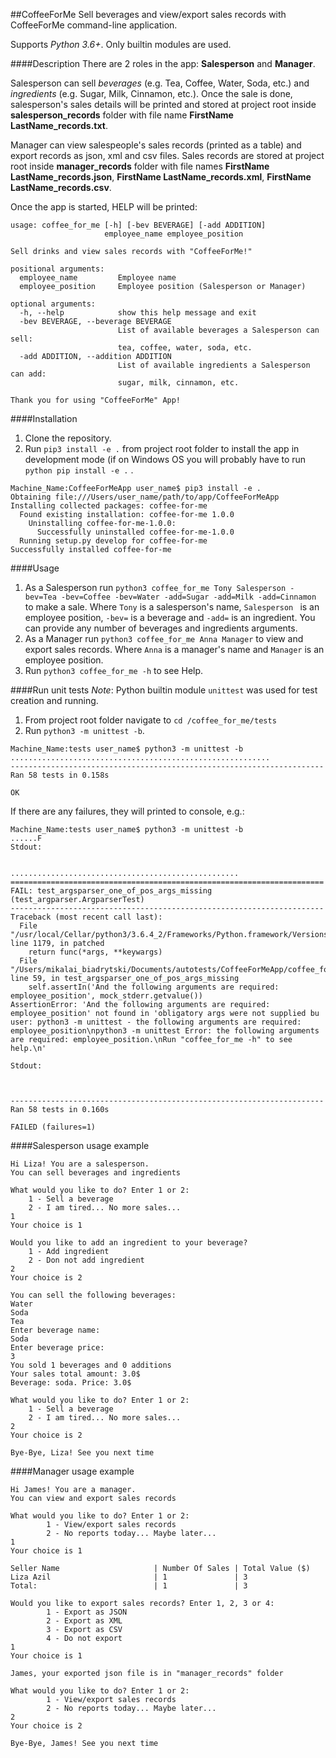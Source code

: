 ##CoffeeForMe
Sell beverages and view/export sales records with CoffeeForMe command-line application.

Supports _Python 3.6+_. Only builtin modules are used.

####Description
There are 2 roles in the app: **Salesperson** and **Manager**.

Salesperson can sell _beverages_ (e.g. Tea, Coffee, Water, Soda, etc.) and _ingredients_ (e.g. Sugar, Milk, Cinnamon, etc.). Once the sale is done, salesperson's sales details will be printed and stored at project root inside **salesperson_records** folder with file name **FirstName LastName_records.txt**.

Manager can view salespeople's sales records (printed as a table) and export records as json, xml and csv files. Sales records are stored at project root inside **manager_records** folder with file names **FirstName LastName_records.json**, **FirstName LastName_records.xml**, **FirstName LastName_records.csv**.

Once the app is started, HELP will be printed:
```
usage: coffee_for_me [-h] [-bev BEVERAGE] [-add ADDITION]
                     employee_name employee_position

Sell drinks and view sales records with "CoffeeForMe!"

positional arguments:
  employee_name         Employee name
  employee_position     Employee position (Salesperson or Manager)

optional arguments:
  -h, --help            show this help message and exit
  -bev BEVERAGE, --beverage BEVERAGE
                        List of available beverages a Salesperson can sell:
                        tea, coffee, water, soda, etc.
  -add ADDITION, --addition ADDITION
                        List of available ingredients a Salesperson can add:
                        sugar, milk, cinnamon, etc.

Thank you for using "CoffeeForMe" App!
```

####Installation
1. Clone the repository.
2. Run ```pip3 install -e .``` from project root folder to install the app in development mode (if on Windows OS you will probably have to run ```python pip install -e .``` .
```
Machine_Name:CoffeeForMeApp user_name$ pip3 install -e .
Obtaining file:///Users/user_name/path/to/app/CoffeeForMeApp
Installing collected packages: coffee-for-me
  Found existing installation: coffee-for-me 1.0.0
    Uninstalling coffee-for-me-1.0.0:
      Successfully uninstalled coffee-for-me-1.0.0
  Running setup.py develop for coffee-for-me
Successfully installed coffee-for-me
```

####Usage
1. As a Salesperson run ```python3 coffee_for_me Tony Salesperson -bev=Tea -bev=Coffee -bev=Water -add=Sugar -add=Milk -add=Cinnamon``` to make a sale. Where ```Tony``` is a salesperson's name, ```Salesperson ``` is an employee position, ```-bev=``` is a beverage and ```-add=``` is an ingredient.  You can provide any number of beverages and ingredients arguments.
2. As a Manager run ```python3 coffee_for_me Anna Manager``` to view and export sales records. Where ```Anna``` is a manager's name and ```Manager``` is an employee position.
3. Run ```python3 coffee_for_me -h```  to see Help.

####Run unit tests
_Note_: Python builtin module ```unittest``` was used for test creation and running.
1. From project root folder navigate to ```cd /coffee_for_me/tests```
2. Run ```python3 -m unittest -b```.
```
Machine_Name:tests user_name$ python3 -m unittest -b
..........................................................
----------------------------------------------------------------------
Ran 58 tests in 0.158s

OK
```
If there are any failures, they will printed to console, e.g.:
```
Machine_Name:tests user_name$ python3 -m unittest -b
......F
Stdout:


...................................................
======================================================================
FAIL: test_argsparser_one_of_pos_args_missing (test_argparser.ArgparserTest)
----------------------------------------------------------------------
Traceback (most recent call last):
  File "/usr/local/Cellar/python3/3.6.4_2/Frameworks/Python.framework/Versions/3.6/lib/python3.6/unittest/mock.py", line 1179, in patched
    return func(*args, **keywargs)
  File "/Users/mikalai_biadrytski/Documents/autotests/CoffeeForMeApp/coffee_for_me/tests/test_argparser.py", line 59, in test_argsparser_one_of_pos_args_missing
    self.assertIn('And the following arguments are required: employee_position', mock_stderr.getvalue())
AssertionError: 'And the following arguments are required: employee_position' not found in 'obligatory args were not supplied bu user: python3 -m unittest - the following arguments are required: employee_position\npython3 -m unittest Error: the following arguments are required: employee_position.\nRun "coffee_for_me -h" to see help.\n'

Stdout:



----------------------------------------------------------------------
Ran 58 tests in 0.160s

FAILED (failures=1)
```

####Salesperson usage example
```
Hi Liza! You are a salesperson.
You can sell beverages and ingredients

What would you like to do? Enter 1 or 2:
    1 - Sell a beverage
    2 - I am tired... No more sales...
1
Your choice is 1

Would you like to add an ingredient to your beverage?
    1 - Add ingredient
    2 - Don not add ingredient
2
Your choice is 2

You can sell the following beverages:
Water
Soda
Tea
Enter beverage name: 
Soda
Enter beverage price: 
3
You sold 1 beverages and 0 additions
Your sales total amount: 3.0$
Beverage: soda. Price: 3.0$

What would you like to do? Enter 1 or 2:
    1 - Sell a beverage
    2 - I am tired... No more sales...
2
Your choice is 2

Bye-Bye, Liza! See you next time
```

####Manager usage example
```
Hi James! You are a manager.
You can view and export sales records

What would you like to do? Enter 1 or 2:
        1 - View/export sales records
        2 - No reports today... Maybe later...
1
Your choice is 1

Seller Name                     | Number Of Sales | Total Value ($)
Liza Azil                       | 1               | 3
Total:                          | 1               | 3 

Would you like to export sales records? Enter 1, 2, 3 or 4:
        1 - Export as JSON
        2 - Export as XML
        3 - Export as CSV
        4 - Do not export
1
Your choice is 1

James, your exported json file is in "manager_records" folder

What would you like to do? Enter 1 or 2:
        1 - View/export sales records
        2 - No reports today... Maybe later...
2
Your choice is 2

Bye-Bye, James! See you next time
```